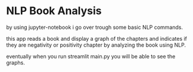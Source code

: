 # NLP Book Analysis
by using jupyter-notebook i go over trough some basic NLP commands.

this app reads a book and display a graph of the chapters and indicates if they are negativity or positivity chapter by analyzing the book using NLP.

eventually when you run streamlit main.py you will be able to see the graphs.
